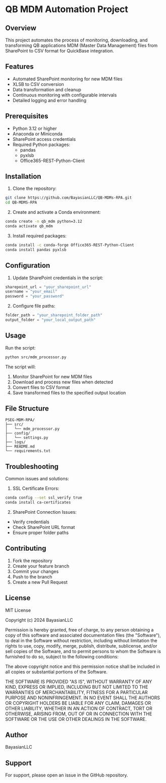 # QB MDM Automation Project

## Overview
This project automates the process of monitoring, downloading, and transforming QB applications MDM (Master Data Management) files from SharePoint to CSV format for QuickBase integration.

## Features
- Automated SharePoint monitoring for new MDM files
- XLSB to CSV conversion
- Data transformation and cleanup
- Continuous monitoring with configurable intervals
- Detailed logging and error handling

## Prerequisites
- Python 3.12 or higher
- Anaconda or Miniconda
- SharePoint access credentials
- Required Python packages:
  - pandas
  - pyxlsb
  - Office365-REST-Python-Client

## Installation

1. Clone the repository:
```bash
git clone https://github.com/BayasianLLC/QB-MDMs-RPA.git
cd QB-MDMS-RPA
```

2. Create and activate a Conda environment:
```bash
conda create -n qb_mdm python=3.12
conda activate qb_mdm
```

3. Install required packages:
```bash
conda install -c conda-forge Office365-REST-Python-Client
conda install pandas pyxlsb
```

## Configuration

1. Update SharePoint credentials in the script:
```python
sharepoint_url = "your_sharepoint_url"
username = "your_email"
password = "your_password"
```

2. Configure file paths:
```python
folder_path = "your_sharepoint_folder_path"
output_folder = "your_local_output_path"
```

## Usage

Run the script:
```bash
python src/mdm_processor.py
```

The script will:
1. Monitor SharePoint for new MDM files
2. Download and process new files when detected
3. Convert files to CSV format
4. Save transformed files to the specified output location

## File Structure
```
PSEG-MDM-RPA/
├── src/
│   └── mdm_processor.py
├── config/
│   └── settings.py
├── logs/
├── README.md
└── requirements.txt
```

## Troubleshooting

Common issues and solutions:

1. SSL Certificate Errors:
```bash
conda config --set ssl_verify true
conda install ca-certificates
```

2. SharePoint Connection Issues:
- Verify credentials
- Check SharePoint URL format
- Ensure proper folder paths

## Contributing
1. Fork the repository
2. Create your feature branch
3. Commit your changes
4. Push to the branch
5. Create a new Pull Request

## License

MIT License

Copyright (c) 2024 BayasianLLC

Permission is hereby granted, free of charge, to any person obtaining a copy
of this software and associated documentation files (the "Software"), to deal
in the Software without restriction, including without limitation the rights
to use, copy, modify, merge, publish, distribute, sublicense, and/or sell
copies of the Software, and to permit persons to whom the Software is
furnished to do so, subject to the following conditions:

The above copyright notice and this permission notice shall be included in all
copies or substantial portions of the Software.

THE SOFTWARE IS PROVIDED "AS IS", WITHOUT WARRANTY OF ANY KIND, EXPRESS OR
IMPLIED, INCLUDING BUT NOT LIMITED TO THE WARRANTIES OF MERCHANTABILITY,
FITNESS FOR A PARTICULAR PURPOSE AND NONINFRINGEMENT. IN NO EVENT SHALL THE
AUTHORS OR COPYRIGHT HOLDERS BE LIABLE FOR ANY CLAIM, DAMAGES OR OTHER
LIABILITY, WHETHER IN AN ACTION OF CONTRACT, TORT OR OTHERWISE, ARISING FROM,
OUT OF OR IN CONNECTION WITH THE SOFTWARE OR THE USE OR OTHER DEALINGS IN THE
SOFTWARE.

## Author
BayasianLLC

## Support
For support, please open an issue in the GitHub repository.